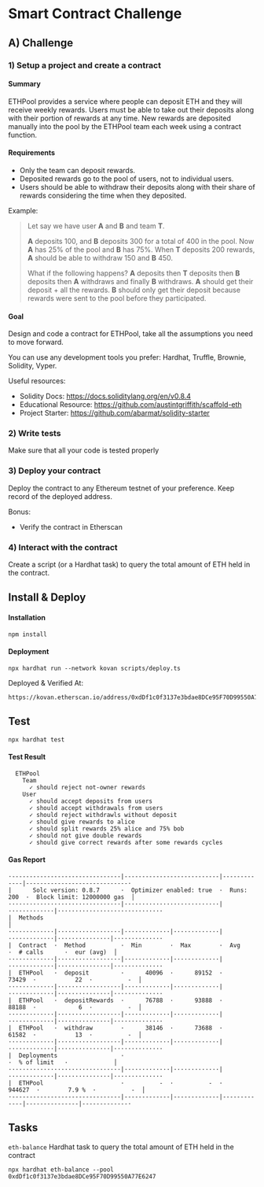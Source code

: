 # Smart Contract Challenge

## A) Challenge

### 1) Setup a project and create a contract

#### Summary

ETHPool provides a service where people can deposit ETH and they will receive weekly rewards. Users must be able to take out their deposits along with their portion of rewards at any time. New rewards are deposited manually into the pool by the ETHPool team each week using a contract function.

#### Requirements

- Only the team can deposit rewards.
- Deposited rewards go to the pool of users, not to individual users.
- Users should be able to withdraw their deposits along with their share of rewards considering the time when they deposited.

Example:

> Let say we have user **A** and **B** and team **T**.
>
> **A** deposits 100, and **B** deposits 300 for a total of 400 in the pool. Now **A** has 25% of the pool and **B** has 75%. When **T** deposits 200 rewards, **A** should be able to withdraw 150 and **B** 450.
>
> What if the following happens? **A** deposits then **T** deposits then **B** deposits then **A** withdraws and finally **B** withdraws.
> **A** should get their deposit + all the rewards.
> **B** should only get their deposit because rewards were sent to the pool before they participated.

#### Goal

Design and code a contract for ETHPool, take all the assumptions you need to move forward.

You can use any development tools you prefer: Hardhat, Truffle, Brownie, Solidity, Vyper.

Useful resources:

- Solidity Docs: https://docs.soliditylang.org/en/v0.8.4
- Educational Resource: https://github.com/austintgriffith/scaffold-eth
- Project Starter: https://github.com/abarmat/solidity-starter

### 2) Write tests

Make sure that all your code is tested properly

### 3) Deploy your contract

Deploy the contract to any Ethereum testnet of your preference. Keep record of the deployed address.

Bonus:

- Verify the contract in Etherscan

### 4) Interact with the contract

Create a script (or a Hardhat task) to query the total amount of ETH held in the contract.

## Install & Deploy
#### Installation
```
npm install
```

#### Deployment
```
npx hardhat run --network kovan scripts/deploy.ts
```
Deployed & Verified At:
```
https://kovan.etherscan.io/address/0xdDf1c0f3137e3bdae8DCe95F70D99550A77E6247#code
```

## Test
```
npx hardhat test
````

#### Test Result
```
  ETHPool
    Team
      ✓ should reject not-owner rewards
    User
      ✓ should accept deposits from users
      ✓ should accept withdrawals from users
      ✓ should reject withdrawls without deposit
      ✓ should give rewards to alice
      ✓ should split rewards 25% alice and 75% bob 
      ✓ should not give double rewards
      ✓ should give correct rewards after some rewards cycles
```

#### Gas Report
```
·-------------------------------|---------------------------|-------------|-----------------------------·
|      Solc version: 0.8.7      ·  Optimizer enabled: true  ·  Runs: 200  ·  Block limit: 12000000 gas  │
································|···························|·············|······························
|  Methods                                                                                              │
·············|··················|·············|·············|·············|···············|··············
|  Contract  ·  Method          ·  Min        ·  Max        ·  Avg        ·  # calls      ·  eur (avg)  │
·············|··················|·············|·············|·············|···············|··············
|  ETHPool   ·  deposit         ·      40096  ·      89152  ·      73429  ·           22  ·          -  │
·············|··················|·············|·············|·············|···············|··············
|  ETHPool   ·  depositRewards  ·      76788  ·      93888  ·      88188  ·            6  ·          -  │
·············|··················|·············|·············|·············|···············|··············
|  ETHPool   ·  withdraw        ·      38146  ·      73688  ·      61582  ·           13  ·          -  │
·············|··················|·············|·············|·············|···············|··············
|  Deployments                  ·                                         ·  % of limit   ·             │
································|·············|·············|·············|···············|··············
|  ETHPool                      ·          -  ·          -  ·     944627  ·        7.9 %  ·          -  │
·-------------------------------|-------------|-------------|-------------|---------------|-------------·

```

## Tasks
`eth-balance`
Hardhat task to query the total amount of ETH held in the contract

```
npx hardhat eth-balance --pool 0xdDf1c0f3137e3bdae8DCe95F70D99550A77E6247


```
